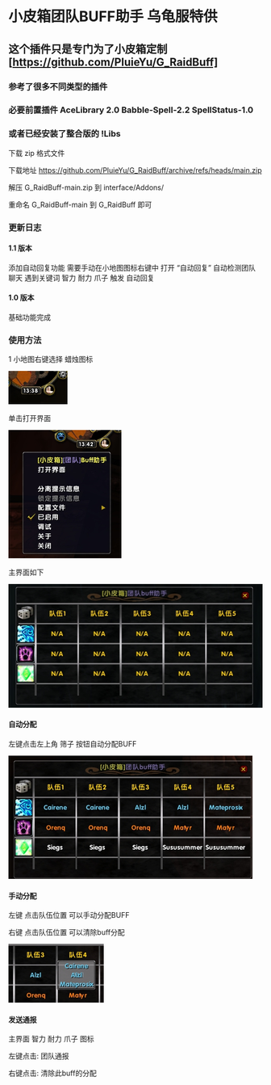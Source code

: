 # 小皮箱团队BUFF助手 乌龟服特供
## 这个插件只是专门为了小皮箱定制 [https://github.com/PluieYu/G_RaidBuff]
### 参考了很多不同类型的插件
### 必要前置插件 AceLibrary 2.0 Babble-Spell-2.2 SpellStatus-1.0
### 或者已经安装了整合版的 !Libs

下载 zip 格式文件

下载地址 https://github.com/PluieYu/G_RaidBuff/archive/refs/heads/main.zip

解压 G_RaidBuff-main.zip 到 interface/Addons/

重命名 G_RaidBuff-main 到 G_RaidBuff 即可

### 更新日志

#### 1.1 版本 
添加自动回复功能 需要手动在小地图图标右键中 打开 “自动回复”
自动检测团队聊天 遇到关键词 智力 耐力 爪子 触发 自动回复

#### 1.0 版本 
基础功能完成


### 使用方法
1 小地图右键选择 蜡烛图标

![Alt text](img/1.jpg)

单击打开界面

![Alt text](img/2.jpg)

主界面如下

![Alt text](img/3.jpg)

#### 自动分配
左键点击左上角 筛子 按钮自动分配BUFF

![Alt text](img/4.jpg)

#### 手动分配
左键 点击队伍位置 可以手动分配BUFF

右键 点击队伍位置 可以清除buff分配

![Alt text](img/5.jpg)
#### 发送通报
主界面 智力 耐力 爪子 图标

左键点击: 团队通报

右键点击: 清除此buff的分配



